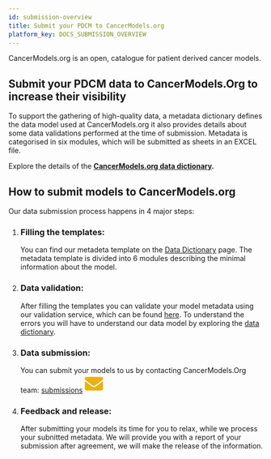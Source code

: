 ```yaml
---
id: submission-overview
title: Submit your PDCM to CancerModels.org
platform_key: DOCS_SUBMISSION_OVERVIEW
---
```


CancerModels.org is an open, catalogue for patient derived cancer models. 

## Submit your PDCM data to CancerModels.Org to increase their visibility

To support the gathering of high-quality data, a metadata dictionary defines the data model used at CancerModels.org it also provides details about some data validations performed at the time of submission. Metadata is categorised in six modules, which will be submitted as sheets in an EXCEL file.

Explore the details of the **[CancerModels.org data dictionary](/dictionary).**

## How to submit models to CancerModels.org

Our data submission process happens in 4 major steps:

1. ### Filling the templates: 

    You can find our metadeta template on the [Data Dictionary](/dictionary) page. The metadata template is divided into 6 modules describing the minimal information about the model. 
    
2. ### Data validation:

    After filling the templates you can validate your model metadata using our validation service, which can be found [here](/validator). To understand the errors you will have to understand our data model by exploring the [data dictionary](/dictionary).

3. ### Data submission:

    You can submit your models to us by contacting CancerModels.Org team: [submissions](mailto:helpdesk@cancermodels.org?subject=PDCM%20producer:%20Data%20Submission%20request)&nbsp;<img className="d-inline" src="../../website/static/img/icons/envelope-icon.svg" title="Envelope Icon" alt="Envelope Icon"/>

4. ### Feedback and release:

    After submitting your models its time for you to relax, while we process your subnitted metadata. We will provide you with a report of your submission after agreement, we will make the release of the information.  
